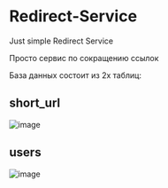 # Redirect-Service
Just simple Redirect Service

Просто сервис по сокращению ссылок

База данных состоит из 2х таблиц:

## short_url
![image](https://github.com/MrTimoxaYT/redirect_service/assets/84664691/f506b814-2bd2-4a2f-8860-4f7d81c1c288)


## users
![image](https://github.com/MrTimoxaYT/redirect_service/assets/84664691/823390ef-e5a1-4a79-957f-a94be4205e52)
